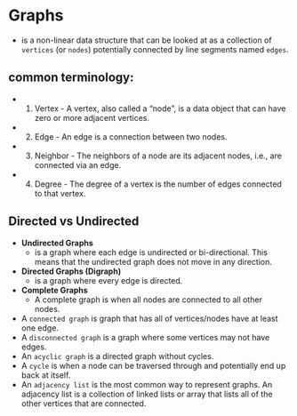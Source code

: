 # Graphs
  -  is a non-linear data structure that can be looked at as a collection of `vertices` (or `nodes`) potentially connected by line segments named `edges`.
## common terminology:
  - 1. Vertex - A vertex, also called a “node”, is a data object that can have zero or more adjacent vertices.
  - 2. Edge - An edge is a connection between two nodes.
  - 3. Neighbor - The neighbors of a node are its adjacent nodes, i.e., are connected via an edge.
  - 4. Degree - The degree of a vertex is the number of edges connected to that vertex.
## Directed vs Undirected 
  - **Undirected Graphs**
    - is a graph where each edge is undirected or bi-directional. This means that the undirected graph does not move in any direction.
  - **Directed Graphs (Digraph)**
    - is a graph where every edge is directed.
  - **Complete Graphs**
    - A complete graph is when all nodes are connected to all other nodes.
  - A `connected graph` is graph that has all of vertices/nodes have at least one edge.
  - A `disconnected graph` is a graph where some vertices may not have edges.
  - An `acyclic graph` is a directed graph without cycles.
  - A `cycle` is when a node can be traversed through and potentially end up back at itself.
  - An `adjacency list` is the most common way to represent graphs. An adjacency list is a collection of linked lists or array that lists all of the other vertices that are connected.